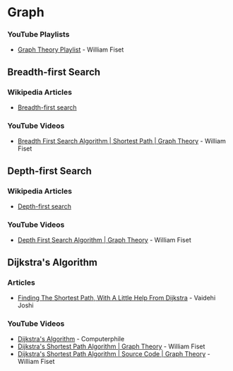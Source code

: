 # Graph

### YouTube Playlists

* [Graph Theory Playlist](https://www.youtube.com/playlist?list=PLDV1Zeh2NRsDGO4--qE8yH72HFL1Km93P) - William Fiset

## Breadth-first Search

### Wikipedia Articles

* [Breadth-first search](https://en.wikipedia.org/wiki/Breadth-first_search)

### YouTube Videos

* [Breadth First Search Algorithm | Shortest Path | Graph Theory](https://www.youtube.com/watch?v=oDqjPvD54Ss) - William Fiset

## Depth-first Search

### Wikipedia Articles

* [Depth-first search](https://en.wikipedia.org/wiki/Depth-first_search)

### YouTube Videos

* [Depth First Search Algorithm | Graph Theory](https://www.youtube.com/watch?v=7fujbpJ0LB4) - William Fiset

## Dijkstra's Algorithm

### Articles

* [Finding The Shortest Path, With A Little Help From Dijkstra](https://medium.com/basecs/finding-the-shortest-path-with-a-little-help-from-dijkstra-613149fbdc8e) - Vaidehi Joshi

### YouTube Videos

* [Dijkstra's Algorithm](https://www.youtube.com/watch?v=GazC3A4OQTE) - Computerphile
* [Dijkstra's Shortest Path Algorithm | Graph Theory](https://www.youtube.com/watch?v=pSqmAO-m7Lk) - William Fiset
* [Dijkstra's Shortest Path Algorithm | Source Code | Graph Theory](https://www.youtube.com/watch?v=mbLzxKUeLJ4) - William Fiset
